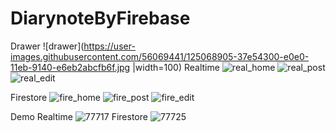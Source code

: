 # DiarynoteByFirebase
 
Drawer
![drawer](https://user-images.githubusercontent.com/56069441/125068905-37e54300-e0e0-11eb-9140-e6eb2abcfb6f.jpg |width=100)
Realtime
![real_home](https://user-images.githubusercontent.com/56069441/125068943-46335f00-e0e0-11eb-87c8-f8b7088026e2.jpg)
![real_post](https://user-images.githubusercontent.com/56069441/125068967-51868a80-e0e0-11eb-82c3-e652a809bf09.jpg)
![real_edit](https://user-images.githubusercontent.com/56069441/125068988-58150200-e0e0-11eb-8441-d1baa6528d42.jpg)

Firestore
![fire_home](https://user-images.githubusercontent.com/56069441/125069017-619e6a00-e0e0-11eb-9a1d-6a229edccb1c.jpg)
![fire_post](https://user-images.githubusercontent.com/56069441/125069036-682ce180-e0e0-11eb-9cda-13d3aeb9d0c3.jpg)
![fire_edit](https://user-images.githubusercontent.com/56069441/125069049-6d8a2c00-e0e0-11eb-8722-a960af3687e3.jpg)


Demo
Realtime
![77717](https://user-images.githubusercontent.com/56069441/125069087-7c70de80-e0e0-11eb-8f7f-5aa2e97623d1.gif)
Firestore
![77725](https://user-images.githubusercontent.com/56069441/125069111-8266bf80-e0e0-11eb-8739-2437e67ff365.gif)
